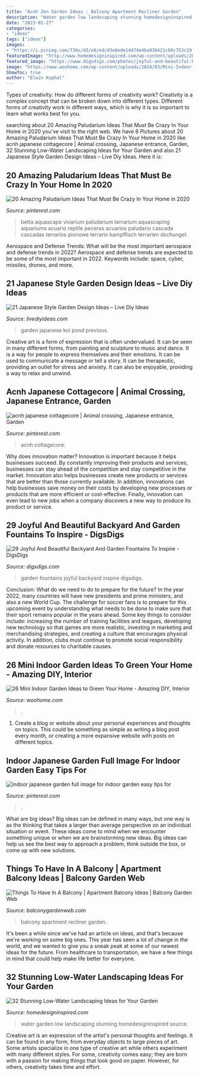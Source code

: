 ```yaml
---
title: "Acnh Zen Garden Ideas : Balcony Apartment Recliner Garden"
description: "Water garden low landscaping stunning homedesigninspired source"
date: "2023-01-27"
categories:
- "ideas"
tags: ["ideas"]
images:
- "https://i.pinimg.com/736x/d3/e8/ed/d3e8ede14474e4ba936421c60c753c19.jpg"
featuredImage: "http://www.homedesigninspired.com/wp-content/uploads/2016/05/HDI_Water_Free_Garden_011.jpg"
featured_image: "https://www.digsdigs.com/photos/joyful-and-beautiful-backyard-and-garden-fountains-17.jpg"
image: "https://www.woohome.com/wp-content/uploads/2014/03/Mini-Indoor-Gardening-23.jpg"
ShowToc: true
author: "Elwin Kuphal"
---
```



Types of creativity: How do different forms of creativity work?
Creativity is a complex concept that can be broken down into different types. Different forms of creativity work in different ways, which is why it is so important to learn what works best for you.

	

		
searching about 20 Amazing Paludarium Ideas That Must Be Crazy In Your Home in 2020 you've visit to the right web. We have 8 Pictures about 20 Amazing Paludarium Ideas That Must Be Crazy In Your Home in 2020 like acnh japanese cottagecore | Animal crossing, Japanese entrance, Garden, 32 Stunning Low-Water Landscaping Ideas for Your Garden and also 21 Japanese Style Garden Design Ideas – Live Diy Ideas. Here it is:
		
    
## 20 Amazing Paludarium Ideas That Must Be Crazy In Your Home In 2020

<img loading=lazy src="https://i.pinimg.com/736x/42/77/db/4277dba426500557f900e05d8ddd6d98.jpg" onerror="this.onerror=null;this.src='https://tse3.mm.bing.net/th?id=OIP.-W0PqnS-210xxiKX1MH7EQHaKc&amp;pid=15.1';" alt="20 Amazing Paludarium Ideas That Must Be Crazy In Your Home in 2020">

_Source: pinterest.com_

>betta aquascape vivarium paludarium terrarium aquascaping aquariums acuario reptile peceras acuarios paludario cascada cascadas terrarios pionowe terrario kampffisch terrarien dschungel. 

	

Aerospace and Defense Trends: What will be the most important aerospace and defense trends in 2022?
Aerospace and defense trends are expected to be some of the most important in 2022. Keywords include: space, cyber, missiles, drones, and more.

    
## 21 Japanese Style Garden Design Ideas – Live Diy Ideas

<img loading=lazy src="https://livediyideas.com/wp-content/uploads/2016/09/zen-garden-japanese-garden-ideas-koi-pond.jpg" onerror="this.onerror=null;this.src='https://tse1.mm.bing.net/th?id=OIP.BsPBSvM6tq92CHLrbNSD-gHaLL&amp;pid=15.1';" alt="21 Japanese Style Garden Design Ideas – Live Diy Ideas">

_Source: livediyideas.com_

>garden japanese koi pond previous. 

	

Creative art is a form of expression that is often undervalued. It can be seen in many different forms, from painting and sculpture to music and dance. It is a way for people to express themselves and their emotions. It can be used to communicate a message or tell a story. It can be therapeutic, providing an outlet for stress and anxiety. It can also be enjoyable, providing a way to relax and unwind.

    
## Acnh Japanese Cottagecore | Animal Crossing, Japanese Entrance, Garden

<img loading=lazy src="https://i.pinimg.com/736x/ba/76/dc/ba76dc113bc9b800747c46b7857b9ade.jpg" onerror="this.onerror=null;this.src='https://tse2.mm.bing.net/th?id=OIP.2rry017gp_niiz5G289FfQHaD5&amp;pid=15.1';" alt="acnh japanese cottagecore | Animal crossing, Japanese entrance, Garden">

_Source: pinterest.com_

>acnh cottagecore. 

	

Why does innovation matter?
Innovation is important because it helps businesses succeed. By constantly improving their products and services, businesses can stay ahead of the competition and stay competitive in the market. Innovation also helps businesses create new products or services that are better than those currently available. In addition, innovations can help businesses save money on their costs by developing new processes or products that are more efficient or cost-effective. Finally, innovation can even lead to new jobs when a company discovers a new way to produce its product or service.

    
## 29 Joyful And Beautiful Backyard And Garden Fountains To Inspire - DigsDigs

<img loading=lazy src="https://www.digsdigs.com/photos/joyful-and-beautiful-backyard-and-garden-fountains-17.jpg" onerror="this.onerror=null;this.src='https://tse4.mm.bing.net/th?id=OIP.TUuw9GDr5JK7jnl90vABKwHaJ4&amp;pid=15.1';" alt="29 Joyful And Beautiful Backyard And Garden Fountains To Inspire - DigsDigs">

_Source: digsdigs.com_

>garden fountains joyful backyard inspire digsdigs. 

	

Conclusion: What do we need to do to prepare for the future?
In the year 2022, many countries will have new presidents and prime ministers, and also a new World Cup. The challenge for soccer fans is to prepare for this upcoming event by understanding what needs to be done to make sure that their sport remains popular in the years ahead. Some key things to consider include: increasing the number of training facilities and leagues, developing new technology so that games are more realistic, investing in marketing and merchandising strategies, and creating a culture that encourages physical activity. In addition, clubs must continue to promote social responsibility and donate resources to charitable causes.

    
## 26 Mini Indoor Garden Ideas To Green Your Home - Amazing DIY, Interior

<img loading=lazy src="https://www.woohome.com/wp-content/uploads/2014/03/Mini-Indoor-Gardening-23.jpg" onerror="this.onerror=null;this.src='https://tse3.mm.bing.net/th?id=OIP.nMrH1D5AJNp7lpvIm3TbbgHaKl&amp;pid=15.1';" alt="26 Mini Indoor Garden Ideas to Green Your Home - Amazing DIY, Interior">

_Source: woohome.com_

>. 

	

1. Create a blog or website about your personal experiences and thoughts on topics. This could be something as simple as writing a blog post every month, or creating a more expansive website with posts on different topics.

    
## Indoor Japanese Garden Full Image For Indoor Garden Easy Tips For

<img loading=lazy src="https://i.pinimg.com/736x/d3/e8/ed/d3e8ede14474e4ba936421c60c753c19.jpg" onerror="this.onerror=null;this.src='https://tse3.mm.bing.net/th?id=OIP.8DjYpNwaiRU1JUpfJjlUAgHaFF&amp;pid=15.1';" alt="indoor japanese garden full image for indoor garden easy tips for">

_Source: pinterest.com_

>. 

	

What are big ideas?
Big ideas can be defined in many ways, but one way is as the thinking that takes a larger than average perspective on an individual situation or event. These ideas come to mind when we encounter something unique or when we are brainstorming new ideas. Big ideas can help us see the best way to approach a problem, think outside the box, or come up with new solutions.

    
## Things To Have In A Balcony | Apartment Balcony Ideas | Balcony Garden Web

<img loading=lazy src="http://balconygardenweb.com/wp-content/uploads/2016/08/recliner.jpg" onerror="this.onerror=null;this.src='https://tse1.mm.bing.net/th?id=OIP.2uGfdDAsurPxuz2pah_p4AHaLI&amp;pid=15.1';" alt="Things To Have In A Balcony | Apartment Balcony Ideas | Balcony Garden Web">

_Source: balconygardenweb.com_

>balcony apartment recliner garden. 

	

It's been a while since we've had an article on ideas, and that's because we're working on some big ones. This year has seen a lot of change in the world, and we wanted to give you a sneak peak at some of our newest ideas for the future. From healthcare to transportation, we have a few things in mind that could help make life better for everyone.

    
## 32 Stunning Low-Water Landscaping Ideas For Your Garden

<img loading=lazy src="http://www.homedesigninspired.com/wp-content/uploads/2016/05/HDI_Water_Free_Garden_011.jpg" onerror="this.onerror=null;this.src='https://tse1.mm.bing.net/th?id=OIP.rUJz0qHAjF7DE8DlP03NXwHaKi&amp;pid=15.1';" alt="32 Stunning Low-Water Landscaping Ideas for Your Garden">

_Source: homedesigninspired.com_

>water garden low landscaping stunning homedesigninspired source. 

	

Creative art is an expression of the artist's personal thoughts and feelings. It can be found in any form, from everyday objects to large pieces of art. Some artists specialize in one type of creative art while others experiment with many different styles. For some, creativity comes easy; they are born with a passion for making things that look good on paper. However, for others, creativity takes time and effort.

